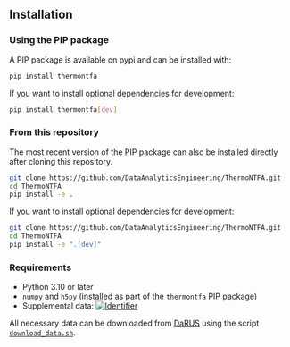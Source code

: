 ## Installation

### Using the PIP package

A PIP package is available on pypi and can be installed with:

```bash
pip install thermontfa
```

If you want to install optional dependencies for development:

```bash
pip install thermontfa[dev]
```

### From this repository

The most recent version of the PIP package can also be installed directly after cloning this repository.

```bash
git clone https://github.com/DataAnalyticsEngineering/ThermoNTFA.git
cd ThermoNTFA
pip install -e .
```

If you want to install optional dependencies for development:

```bash
git clone https://github.com/DataAnalyticsEngineering/ThermoNTFA.git
cd ThermoNTFA
pip install -e ".[dev]"
```

### Requirements

- Python 3.10 or later
- `numpy` and `h5py` (installed as part of the `thermontfa` PIP package)
- Supplemental data: [![Identifier](https://img.shields.io/badge/doi-10.18419%2Fdarus--4509-d45815.svg)](https://doi.org/10.18419/darus-4509)

All necessary data can be downloaded from [DaRUS](https://darus.uni-stuttgart.de/) using the script [`download_data.sh`](download_data.sh).
